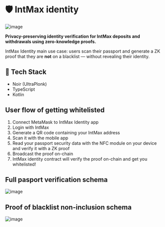 # 🛡️ IntMax identity

![image](https://github.com/user-attachments/assets/2577e5ec-01bf-4242-9689-c994b817386b)

**Privacy-preserving identity verification for IntMax deposits and withdrawals using zero-knowledge proofs.**

IntMax Identity main use case: users scan their passport and generate a ZK proof that they are **not** on a blacklist — without revealing their identity.

## 🚀 Tech Stack

- Noir (UltraPlonk)
- TypeScript
- Kotlin

## User flow of getting whitelisted

1. Connect MetaMask to IntMax Identity app
2. Login with IntMax
3. Generate a QR code containing your IntMax address
4. Scan it with the mobile app
5. Read your passport security data with the NFC module on your device and verify it with a ZK proof
6. Broadcast the proof on-chain
7. IntMax identity contract will verify the proof on-chain and get you whitelisted!

## Full pasport verification schema

![image](https://github.com/user-attachments/assets/a2401325-5449-40b3-b693-2d10869e0ce8)

## Proof of blacklist non-inclusion schema

![image](https://github.com/user-attachments/assets/d8a99eeb-e239-4b07-a2a5-4fd18ef3b9d3)

